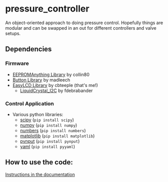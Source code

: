 # pressure_controller
An object-oriented approach to doing pressure control. Hopefully things are modular and can be swapped in an out for different controllers and valve setups.

## Dependencies

### Firmware
 - [EEPROMAnything Library](https://github.com/collin80/EEPROMAnything) by collin80
 - [Button Library](https://github.com/madleech/Button) by madleech
 - [EasyLCD Library](https://github.com/cbteeple/EasyLCD) by cbteeple (that's me!)
   - [LiquidCrystal_I2C](https://github.com/fdebrabander/Arduino-LiquidCrystal-I2C-library) by fdebrabander
   
### Control Application
- Various python libraries:
	- [scipy](https://www.scipy.org/) (`pip install scipy`)
	- [numpy](https://www.numpy.org/) (`pip install numpy`)
	- [numbers](https://docs.python.org/2/library/numbers.html) (`pip install numbers`)
	- [matplotlib](https://matplotlib.org/) (`pip install matplotlib`)
	- [pynput](https://pypi.org/project/pynput/) (`pip install pynput`)
	- [yaml](https://pyyaml.org/wiki/PyYAMLDocumentation) (`pip install pyyaml`)

## How to use the code:
[Instructions in the documentation](https://cbteeple.github.io/pressure_controller_docs/)
